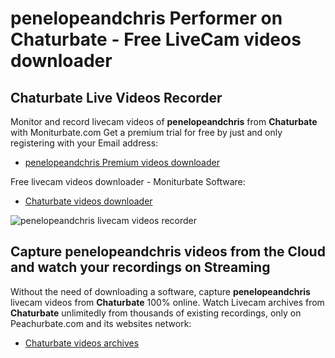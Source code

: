 # penelopeandchris Performer on Chaturbate - Free LiveCam videos downloader

## Chaturbate Live Videos Recorder

Monitor and record livecam videos of **penelopeandchris** from **Chaturbate** with Moniturbate.com
Get a premium trial for free by just and only registering with your Email address:
* [penelopeandchris Premium videos downloader](https://moniturbate.com/request-demo-licence-key.html)

Free livecam videos downloader - Moniturbate Software:
* [Chaturbate videos downloader](https://moniturbate.com/moniturbate-download-software.html)

![penelopeandchris livecam videos recorder](https://peachurnet.com/templates/moniturbate-software.png)


## Capture penelopeandchris videos from the Cloud and watch your recordings on Streaming

Without the need of downloading a software, capture **penelopeandchris** livecam videos from **Chaturbate** 100% online.
Watch Livecam archives from **Chaturbate** unlimitedly from thousands of existing recordings, only on Peachurbate.com and its websites network:
* [Chaturbate videos archives](https://peachurnet.com/)